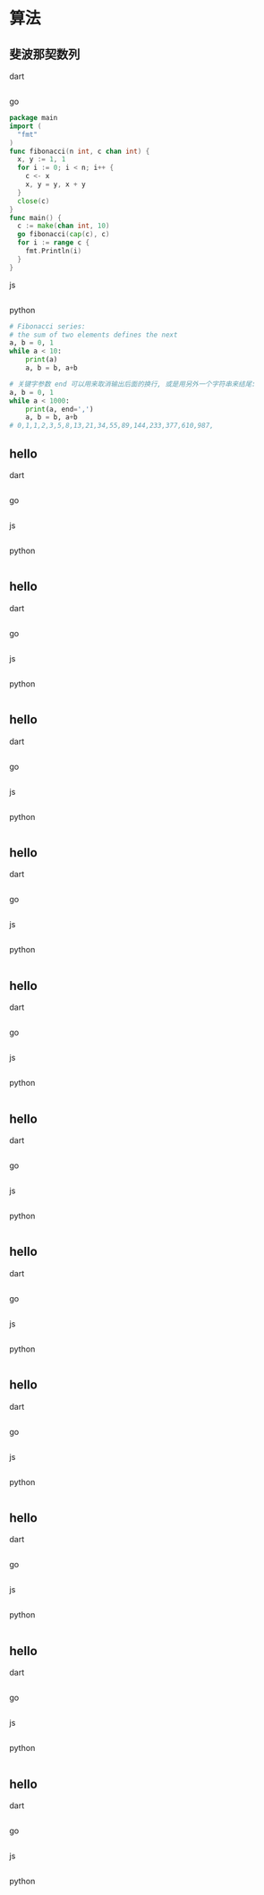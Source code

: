 # 算法

## 斐波那契数列

dart

```dart
```

go

```go
package main
import (
  "fmt"
)
func fibonacci(n int, c chan int) {
  x, y := 1, 1
  for i := 0; i < n; i++ {
    c <- x
    x, y = y, x + y
  }
  close(c)
}
func main() {
  c := make(chan int, 10)
  go fibonacci(cap(c), c)
  for i := range c {
    fmt.Println(i)
  }
}
```

js

```js
```

python

```python
# Fibonacci series:
# the sum of two elements defines the next
a, b = 0, 1
while a < 10:
    print(a)
    a, b = b, a+b

# 关键字参数 end 可以用来取消输出后面的换行, 或是用另外一个字符串来结尾:
a, b = 0, 1
while a < 1000:
    print(a, end=',')
    a, b = b, a+b
# 0,1,1,2,3,5,8,13,21,34,55,89,144,233,377,610,987,
```

## hello

dart

```dart
```

go

```go
```

js

```js
```

python

```python
```

## hello

dart

```dart
```

go

```go
```

js

```js
```

python

```python
```

## hello

dart

```dart
```

go

```go
```

js

```js
```

python

```python
```

## hello

dart

```dart
```

go

```go
```

js

```js
```

python

```python
```

## hello

dart

```dart
```

go

```go
```

js

```js
```

python

```python
```

## hello

dart

```dart
```

go

```go
```

js

```js
```

python

```python
```

## hello

dart

```dart
```

go

```go
```

js

```js
```

python

```python
```

## hello

dart

```dart
```

go

```go
```

js

```js
```

python

```python
```

## hello

dart

```dart
```

go

```go
```

js

```js
```

python

```python
```

## hello

dart

```dart
```

go

```go
```

js

```js
```

python

```python
```

## hello

dart

```dart
```

go

```go
```

js

```js
```

python

```python
```
